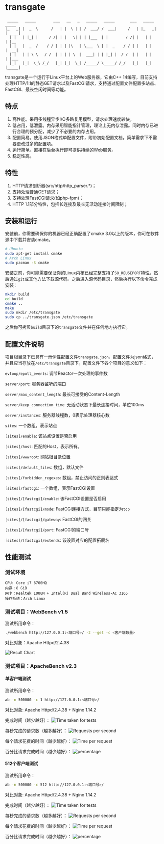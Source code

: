 # transgate

```
 _____   _____        ___   __   _   _____   _____       ___   _____   _____  
|_   _| |  _  \      /   | |  \ | | /  ___/ /  ___|     /   | |_   _| | ____| 
  | |   | |_| |     / /| | |   \| | | |___  | |        / /| |   | |   | |__   
  | |   |  _  /    / / | | | |\   | \___  \ | |  _    / / | |   | |   |  __|  
  | |   | | \ \   / /  | | | | \  |  ___| | | |_| |  / /  | |   | |   | |___  
  |_|   |_|  \_\ /_/   |_| |_|  \_| /_____/ \_____/ /_/   |_|   |_|   |_____| 
```

transgate是一个运行于Linux平台上的Web服务器，它由C++ 14编写，目前支持处理HTTP/1.1的静态GET请求以及FastCGI请求，支持通过配置文件配置多站点、FastCGI、最长空闲时间等功能。

## 特点

1. 高性能。采用多线程异步I/O多路复用模型，请求处理速度较快。
2. 低占用，低泄露。内存采用智能指针管理，理论上无内存泄露。同时内存已进行合理的预分配，减少了不必要的内存占用。
3. 配置简易。使用JSON格式单配置文件，附带初始配置文档，简单需求下不需要更改过多的配置项。
4. 运行简单。直接在后台执行即可提供持续的Web服务。
5. 稳定性高。

## 特性

1. HTTP请求剖析器(src/http/http_parser.*)；
2. 支持处理普通GET请求；
3. 支持处理FastCGI请求(如php-fpm)；
4. HTTP 1.1部分特性，包括长连接及最长无活动连接时间限制；

## 安装和运行

安装前，你需要确保你的机器已经正确配置了cmake 3.0以上的版本，你可在软件源中下载并安装cmake。

``` bash
# Ubuntu
sudo apt-get install cmake
# Arch Linux
sudo pacman -S cmake
```

安装之前，你可能需要保证你的Linux内核已经完整支持了`SO_REUSEPORT`特性。然后通过`git`或其他方法下载源代码。之后进入源代码目录，然后执行以下命令完成安装：

``` bash
mkdir build
cd build
cmake ..
make
sudo mkdir /etc/transgate
sudo cp ../transgate.json /etc/transgate
```

之后你可拷贝`build`目录下的`transgate`文件并在任何地方执行它。

## 配置文件说明

项目根目录下已具有一示例性配置文件`transgate.json`，配置文件为json格式，并且应当存放在`/etc/transgate`目录下。配置文件下各个项目的意义如下：

`evloop/epoll_events`: 调节Reactor一次处理的事件数

`server/port`: 服务器监听的端口

`server/max_content_length`: 最长可接受的Content-Length 

`server/keep_connection_time`: 无活动状态下最长连接时间，单位100ms

`server/instances`: 服务器线程数，0表示处理器核心数

`sites`: 一个数组，表示站点

`[sites]/enable`: 该站点设置是否启用

`[sites]/host`: 匹配的Host，<any>表示所有。

`[sites]/wwwroot`: 网站根目录位置

`[sites]/default_files`: 数组，默认文件

`[sites]/forbidden_regexes`: 数组，禁止访问的正则表达式

`[sites]/fastcgi`: 一个数组，表示FastCGI设置

`[sites]/[fastcgi]/enable`: 该FastCGI设置是否启用

`[sites]/[fastcgi]/mode`: FastCGI连接方式，目前只能指定为`tcp`

`[sites]/[fastcgi]/gateway`: FastCGI的网关

`[sites]/[fastcgi]/port`: FastCGI的端口号

`[sites]/[fastcgi]/extends`: 该设置对应的配置拓展名


## 性能测试

### 测试环境

```
CPU: Core i7 6700HQ
内存：8 GiB
网卡：Realtek 1000M + Intel(R) Dual Band Wireless-AC 3165
操作系统：Arch Linux
```

### 测试项目：WebBench v1.5

测试所用命令：
``` bash
./webbench http://127.0.0.1:<端口号>/ -2 --get -c <客户端数量>
```

对比对象：Apache Httpd/2.4.38

![Result Chart](img/chart.png)

### 测试项目：ApacheBench v2.3

#### 单客户端测试

测试所用命令：
``` bash
ab -n 500000 -c 1 http://127.0.0.1:<端口号>/
```

对比对象: Apache Httpd/2.4.38 + Nginx 1.14.2

完成时间（越少越好）：
![Time taken for tests](img/2b.png)

每秒完成的请求数（越多越好）：
![Requests per second](img/2c.png)

每个请求花费的时间（越少越好）：
![Time per request](img/2d.png)

百分比请求完成时间（越少越好）：
![percentage](img/2eg.png)

#### 512个客户端测试

测试所用命令：
``` bash
ab -n 500000 -c 512 http://127.0.0.1:<端口号>/
```

对比对象: Apache Httpd/2.4.38 + Nginx 1.14.2

完成时间（越少越好）：
![Time taken for tests](img/b.png)

每秒完成的请求数（越多越好）：
![Requests per second](img/c.png)

每个请求花费的时间（越少越好）：
![Time per request](img/d.png)

百分比请求完成时间（越少越好）：
![percentage](img/eg.png)
